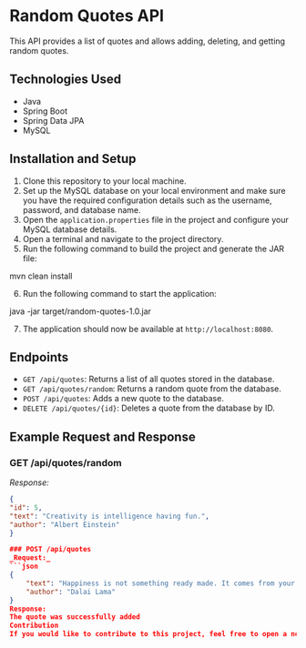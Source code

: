 # Random Quotes API

This API provides a list of quotes and allows adding, deleting, and getting random quotes.

## Technologies Used

- Java
- Spring Boot
- Spring Data JPA
- MySQL

## Installation and Setup

1. Clone this repository to your local machine.
2. Set up the MySQL database on your local environment and make sure you have the required configuration details such as the username, password, and database name.
3. Open the `application.properties` file in the project and configure your MySQL database details.
4. Open a terminal and navigate to the project directory.
5. Run the following command to build the project and generate the JAR file:

mvn clean install

6. Run the following command to start the application:

java -jar target/random-quotes-1.0.jar


7. The application should now be available at `http://localhost:8080`.

## Endpoints

- `GET /api/quotes`: Returns a list of all quotes stored in the database.
- `GET /api/quotes/random`: Returns a random quote from the database.
- `POST /api/quotes`: Adds a new quote to the database.
- `DELETE /api/quotes/{id}`: Deletes a quote from the database by ID.

## Example Request and Response

### GET /api/quotes/random

_Response:_

```json
{
"id": 5,
"text": "Creativity is intelligence having fun.",
"author": "Albert Einstein"
}

### POST /api/quotes
_Request:_
```json
{
    "text": "Happiness is not something ready made. It comes from your own actions.",
    "author": "Dalai Lama"
}
Response:
The quote was successfully added
Contribution
If you would like to contribute to this project, feel free to open a new pull request or message the repository owner.
